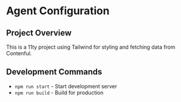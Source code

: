# Agent Configuration

## Project Overview
This is a 11ty project using Tailwind for styling and fetching data from Contenful.

## Development Commands
- `npm run start` - Start development server
- `npm run build` - Build for production  
